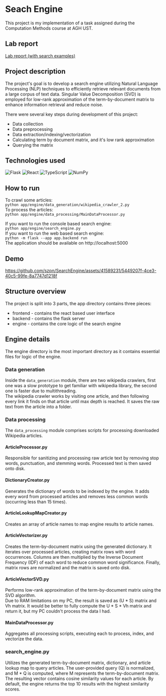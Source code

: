 # Seach Engine
This project is my implementation of a task assigned during the Computation Methods course at AGH UST.
## Lab report
[Lab report (with search examples)](report.pdf)
## Project description
The project's goal is to develop a search engine utilizing Natural Language Processing (NLP) techniques to efficiently retrieve relevant documents from a large corpus of text data. Singular Value Decomposition (SVD) is employed for low-rank approximation of the term-by-document matrix to enhance information retrieval and reduce noise.

There were several key steps during development of this project:
- Data collection 
- Data preprocessing
- Data extraction/indexing/vectorization
- Calculating term by document matrix, and it's low rank approximation
- Querying the matrix

## Technologies used
![Flask](https://img.shields.io/badge/flask-%23000.svg?style=for-the-badge&logo=flask&logoColor=white)
![React](https://img.shields.io/badge/react-%2320232a.svg?style=for-the-badge&logo=react&logoColor=%2361DAFB)
![TypeScript](https://img.shields.io/badge/typescript-%23007ACC.svg?style=for-the-badge&logo=typescript&logoColor=white)
![NumPy](https://img.shields.io/badge/numpy-%23013243.svg?style=for-the-badge&logo=numpy&logoColor=white)

## How to run
To crawl some articles: \
`python app/engine/data_generation/wikipedia_crawler_2.py` \
To process the articles: \
`python app/engine/data_processing/MainDataProcessor.py` 

If you want to run the console based search engine: \
`python app/engine/search_engine.py` \
If you want to run the web based search engine: \
`python -m flask --app app.backend run` \
The application should be available on http://localhost:5000

## Demo

https://github.com/szpn/SearchEngine/assets/41589231/5449207f-4ce3-40c5-99fe-8a7747d1218f

## Structure overview
The project is split into 3 parts, the app directory contains three pieces:
- frontend - contains the react based user interface
- backend - contains the flask server
- engine - contains the core logic of the search engine

## Engine details
The engine directory is the most important directory as it contains essential files for logic of the engine.

### Data generation
Inside the `data_generation` module, there are two wikipedia crawlers, first one was a slow prototype to get familiar with wikipedia library, the second one is faster due to multithreading. \
The wikipedia crawler works by visiting one article, and then following every link it finds on that article until max depth is reached. It saves the raw text from the article into a folder.

### Data processing
The `data_processing` module comprises scripts for processing downloaded Wikipedia articles.

#### ArticleProcessor.py
Responsible for sanitizing and processing raw article text by removing stop words, punctuation, and stemming words. Processed text is then saved onto disk.
#### DictionaryCreator.py
Generates the dictionary of words to be indexed by the engine. It adds every word from processed articles and removes less common words (occurring less than 15 times).
#### ArticleLookupMapCreator.py
Creates an array of article names to map engine results to article names.
#### ArticleVectorizer.py
Creates the term-by-document matrix using the generated dictionary. It iterates over processed articles, creating matrix rows with word occurrences. Columns are then multiplied by the Inverse Document Frequency (IDF) of each word to reduce common word significance. Finally, matrix rows are normalized and the matrix is saved onto disk.
#### ArticleVectorSVD.py
Performs low-rank approximation of the term-by-document matrix using the SVD algorithm. \
Due to RAM limitations on my PC, the result is saved as (U * S) matrix and Vh matrix. It would be better to fully compute the U * S * Vh matrix and return it, but my PC couldn't process the data I had.
#### MainDataProcessor.py
Aggregates all processing scripts, executing each to process, index, and vectorize the data.

### search_engine.py
Utilizes the generated term-by-document matrix, dictionary, and article lookup map to query articles. The user-provided query (Q) is normalized, and M * Q is computed, where M represents the term-by-document matrix. The resulting vector contains cosine similarity values for each article. By default, the engine returns the top 10 results with the highest similarity scores.
